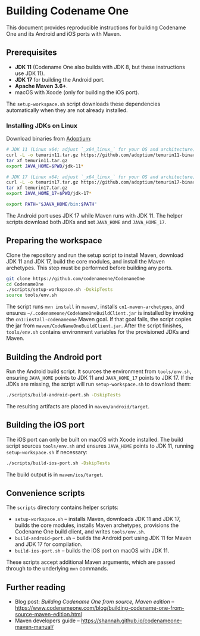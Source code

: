 # Building Codename One

This document provides reproducible instructions for building Codename One and its Android and iOS ports with Maven.

## Prerequisites

- **JDK 11** (Codename One also builds with JDK 8, but these instructions use JDK 11).
- **JDK 17** for building the Android port.
- **Apache Maven 3.6+**.
- macOS with Xcode (only for building the iOS port).

The `setup-workspace.sh` script downloads these dependencies automatically when they are not already installed.

### Installing JDKs on Linux

Download binaries from [Adoptium](https://adoptium.net):

```bash
# JDK 11 (Linux x64; adjust `_x64_linux_` for your OS and architecture)
curl -L -o temurin11.tar.gz https://github.com/adoptium/temurin11-binaries/releases/download/jdk-11.0.28%2B6/OpenJDK11U-jdk_x64_linux_hotspot_11.0.28_6.tar.gz
tar xf temurin11.tar.gz
export JAVA_HOME=$PWD/jdk-11*

# JDK 17 (Linux x64; adjust `_x64_linux_` for your OS and architecture)
curl -L -o temurin17.tar.gz https://github.com/adoptium/temurin17-binaries/releases/download/jdk-17.0.16%2B8/OpenJDK17U-jdk_x64_linux_hotspot_17.0.16_8.tar.gz
tar xf temurin17.tar.gz
export JAVA_HOME_17=$PWD/jdk-17*

export PATH="$JAVA_HOME/bin:$PATH"
```

The Android port uses JDK 17 while Maven runs with JDK 11. The helper scripts download both JDKs and set `JAVA_HOME` and `JAVA_HOME_17`.

## Preparing the workspace

Clone the repository and run the setup script to install Maven, download JDK 11 and JDK 17, build the core modules, and install the Maven archetypes. This step must be performed before building any ports.

```bash
git clone https://github.com/codenameone/CodenameOne
cd CodenameOne
./scripts/setup-workspace.sh -DskipTests
source tools/env.sh
```

The script runs `mvn install` in `maven/`, installs `cn1-maven-archetypes`, and ensures `~/.codenameone/CodeNameOneBuildClient.jar` is installed by invoking the `cn1:install-codenameone` Maven goal. If that goal fails, the script copies the jar from `maven/CodeNameOneBuildClient.jar`. After the script finishes, `tools/env.sh` contains environment variables for the provisioned JDKs and Maven.

## Building the Android port

Run the Android build script. It sources the environment from `tools/env.sh`, ensuring `JAVA_HOME` points to JDK 11 and `JAVA_HOME_17` points to JDK 17. If the JDKs are missing, the script will run `setup-workspace.sh` to download them:

```bash
./scripts/build-android-port.sh -DskipTests
```

The resulting artifacts are placed in `maven/android/target`.

## Building the iOS port

The iOS port can only be built on macOS with Xcode installed. The build script sources `tools/env.sh` and ensures `JAVA_HOME` points to JDK 11, running `setup-workspace.sh` if necessary:

```bash
./scripts/build-ios-port.sh -DskipTests
```

The build output is in `maven/ios/target`.

## Convenience scripts

The `scripts` directory contains helper scripts:

- `setup-workspace.sh` – installs Maven, downloads JDK 11 and JDK 17, builds the core modules, installs Maven archetypes, provisions the Codename One build client, and writes `tools/env.sh`.
- `build-android-port.sh` – builds the Android port using JDK 11 for Maven and JDK 17 for compilation.
- `build-ios-port.sh` – builds the iOS port on macOS with JDK 11.

These scripts accept additional Maven arguments, which are passed through to the underlying `mvn` commands.

## Further reading

- Blog post: *Building Codename One from source, Maven edition* – https://www.codenameone.com/blog/building-codename-one-from-source-maven-edition.html
- Maven developers guide – https://shannah.github.io/codenameone-maven-manual/
